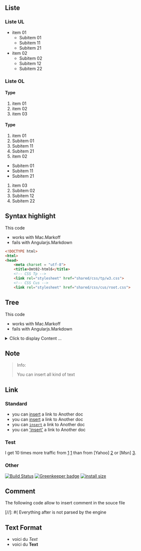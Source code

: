 ---    
---
    
## Liste
### Liste UL
- item 01
  - Subitem 01    
  - Subitem 11    
  - Subitem 21    
- item 02
  - Subitem 02
  - Subitem 12    
  - Subitem 22    
### Liste OL
#### Type
1. item 01
1. item 02
1. item 03
#### Type
1. item 01
  1. Subitem 01    
  1. Subitem 11    
  1. Subitem 21    
1. item 02
  - Subitem 01    
  - Subitem 11    
  - Subitem 21    
1. item 03
  1. Subitem 02
  1. Subitem 12    
  1. Subitem 22 
   
## Syntax highlight

This code 

- works with Mac.Markoff
- fails with Angularjs.Markdown

```html
<!DOCTYPE html>  
<html>  
<head> 
    <meta charset = "utf-8"> 
    <title>Omt02-html6</title> 
    <!-- CSS Tp -->
    <link rel="stylesheet" href="shared/css/tp/w3.css">
    <!-- CSS Cus -->
    <link rel="stylesheet" href="shared/css/cus/root.css">
```

## Tree
This code 

- works with Mac.Markoff
- fails with Angularjs.Markdown
<details>
<summary>Click to display Content ...</summary>

```javascript
TheApp.config(function($routeProvider) {
    $routeProvider
    .when('/'                         ,{templateUrl:     'topic/omt/index.htm'})
    .otherwise({redirectTo: '/'});
});
```
</details>

## Note

> Info:
>
> You can insert all kind of text

## Link
### Standard
- you can [insert][Whatis_insert] a link to Another doc
- you can [insert](!#/Omt/Whatis/Link) a link to Another doc
- you can [`insert`][Whatis_insert] a link to Another doc
- you can ['insert'][Whatis_insert] a link to Another doc

### Test
I get 10 times more traffic from [1] [1] than from
[Yahoo] [2] or [Msn] [3].

  [1]: http://google.com/        "Goooooogle"
  [2]: http://search.yahoo.com/  "Yahoo Search"
  [3]: http://search.msn.com/    "MSN Search"
  [Whatis_insert]:!#/Omt/Whatis/Link


### Other

[![Build Status](https://travis-ci.org/highlightjs/highlight.js.svg?branch=master)](https://travis-ci.org/highlightjs/highlight.js) 
[![Greenkeeper badge](https://badges.greenkeeper.io/highlightjs/highlight.js.svg)](https://greenkeeper.io/) 
[![install size](https://packagephobia.now.sh/badge?p=highlight.js)](https://packagephobia.now.sh/result?p=highlight.js)


## Comment

The following code allow to insert comment in the souce file

[//]: #(  Everything after is not parsed by the engine

## Text Format

- voici du *Text*
- voici du **Text**
